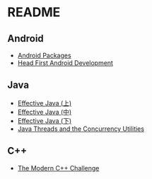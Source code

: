# README

## Android

- [Android Packages](/Android%20Packages.md)
- [Head First Android Development](/Head%20First%20Android%20Development.md)

## Java

- [Effective Java (上)](/Effective%20Java%20(上).md)
- [Effective Java (中)](/Effective%20Java%20(中).md)
- [Effective Java (下)](/Effective%20Java%20(下).md)
- [Java Threads and the Concurrency Utilities](/Java%20Threads%20and%20the%20Concurrency%20Utilities.md)

## C++

- [The Modern C++ Challenge](/The%20Modern%20C%2B%2B%20Challenge.md)
